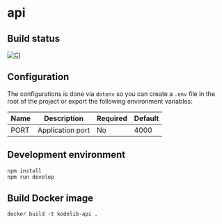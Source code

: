 # api

## Build status

[![CI](https://github.com/kode-lib/api/actions/workflows/CI.yml/badge.svg?branch=master)](https://github.com/kode-lib/api/actions/workflows/CI.yml)


## Configuration

The configurations is done via `dotenv` so you can create a `.env` file in the root of the project or export the following environment variables:

| Name | Description      | Required | Default |
|------|------------------|----------|---------|
| PORT | Application port | No       | 4000    |


## Development environment

```
npm install
npm run develop
```

## Build Docker image

```
docker build -t kodelib-api .
```
